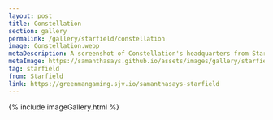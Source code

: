 ```yaml
---
layout: post
title: Constellation
section: gallery
permalink: /gallery/starfield/constellation
image: Constellation.webp
metaDescription: A screenshot of Constellation's headquarters from Starfield, taken by Samantha Says.
metaImage: https://samanthasays.github.io/assets/images/gallery/starfield/Constellation.webp
tag: starfield
from: Starfield
link: https://greenmangaming.sjv.io/samanthasays-starfield
---
```

{% include imageGallery.html %}